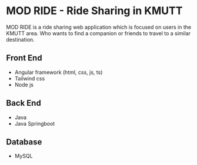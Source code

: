 # MOD RIDE - Ride Sharing in KMUTT
MOD RIDE is a ride sharing web application which is focused on users in the KMUTT area. Who wants to find a companion or friends to travel to a similar destination.

## Front End
- Angular framework (html, css, js, ts)
- Tailwind css
- Node js

## Back End
- Java
- Java Springboot

## Database
- MySQL
